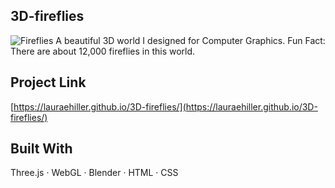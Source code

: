 ## 3D-fireflies
![Fireflies](https://github.com/user-attachments/assets/2fa22a87-7277-4f9b-8b95-dece22f4ebcb)
A beautiful 3D world I designed for Computer Graphics. Fun Fact: There are about 12,000 fireflies in this world.

## Project Link
[https://lauraehiller.github.io/3D-fireflies/](https://lauraehiller.github.io/3D-fireflies/)
## Built With
Three.js · WebGL · Blender · HTML · CSS
